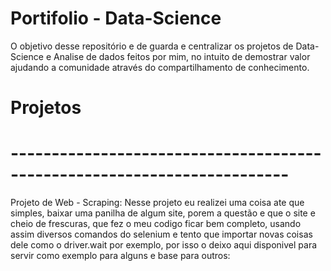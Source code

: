# Portifolio - Data-Science
O objetivo desse repositório e de guarda e centralizar os projetos de Data-Science e Analise de dados feitos por mim, no intuito de demostrar valor ajudando a comunidade através do compartilhamento de conhecimento.


# Projetos

# ------------------------------------------------------------------------
Projeto de Web - Scraping: Nesse projeto eu realizei uma coisa ate que simples, baixar uma panilha de algum site, porem a questão e que o site e cheio de frescuras, que fez o meu codigo ficar bem completo, usando assim diversos comandos do selenium e tento que importar novas coisas dele como o driver.wait por exemplo, por isso o deixo aqui disponivel para servir como exemplo para alguns e base para outros: 
